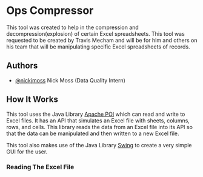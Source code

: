# Ops Compressor

This tool was created to help in the compression and decompression(explosion) of certain Excel
spreadsheets. This tool was requested to be created by Travis Mecham and will be for him and
others on his team that will be manipulating specific Excel spreadsheets of records.


## Authors

- [@nickjmoss](https://www.github.com/nickjmoss) Nick Moss (Data Quality Intern)


## How It Works

This tool uses the Java Library [Apache POI](https://poi.apache.org/) which can read and write to
Excel files. It has an API that simulates an Excel file with sheets, columns, rows, and cells. This
library reads the data from an Excel file into its API so that the data can be manipulated and then
written to a new Excel file.

This tool also makes use of the Java Library [Swing](https://www.javatpoint.com/java-swing) to 
create a very simple GUI for the user.

### Reading The Excel File

